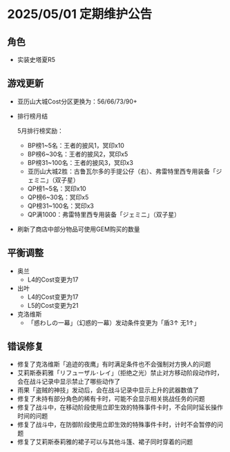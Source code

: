 # 2025/05/01 定期维护公告

## 角色

- 实装史塔夏R5

## 游戏更新

- 亚历山大城Cost分区更换为：56/66/73/90+

- 排行榜月结

  5月排行榜奖励：

  - BP榜1~5名：王者的披风1，冥印x10
  - BP榜6~30名：王者的披风2，冥印x5
  - BP榜31~100名：王者的披风3，冥印x3
  - 亚历山大城2胜：古鲁瓦尔多的手提公仔（右）、弗雷特里西专用装备「ジェミニ」（双子星）
  - QP榜1~5名：冥印x10
  - QP榜6~30名：冥印x5
  - QP榜31~100名：冥印x3
  - QP满1000：弗雷特里西专用装备「ジェミニ」（双子星）

- 刷新了商店中部分物品可使用GEM购买的数量

## 平衡调整

- 奥兰
  - L4的Cost变更为17
- 出叶
  - L4的Cost变更为17
  - L5的Cost变更为21
- 克洛维斯
  - 「惑わしの一幕」（幻惑的一幕）发动条件变更为「盾3↑ 无1↑」

## 错误修复

- 修复了克洛维斯「追迹的夜鹰」有时满足条件也不会强制对方换人的问题
- 艾莉斯泰莉雅「リフューザル･レイ」（拒绝之光）禁止对方移动阶段动作时，会在战斗记录中显示禁止了哪些动作了
- 雨果「盗贼的神技」发动后，会在战斗记录中显示上升的武器数值了
- 修复了未持有部分角色的稀有卡时，可能不会显示相关挑战任务的问题
- 修复了战斗中，在移动阶段使用立即生效的特殊事件卡时，不会同时延长操作时间的问题
- 修复了战斗中，在防御阶段使用立即生效的特殊事件卡时，计时不会暂停的问题
- 修复了艾莉斯泰莉雅的裙子可以与其他斗篷、裙子同时穿着的问题
